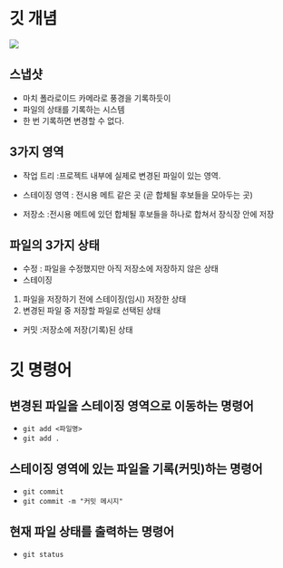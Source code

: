 # 깃 개념

![](https://encrypted-tbn0.gstatic.com/images?q=tbn:ANd9GcT2aRJR6dWUGsjhkUzKkGp-3787npBEJcJblg&s)


## 스냅샷
- 마치 폴라로이드 카메라로 풍경을 기록하듯이
- 파일의 상태를 기록하는 시스템
- 한 번 기록하면 변경할 수 없다.

## 3가지 영역
- 작업 트리 :프로젝트 내부에 실제로
            변경된 파일이 있는 영역.
- 스테이징 영역 : 전시용 메트 같은 곳
(곧 합체될 후보들을 모아두는 곳)

- 저장소 :전시용 메트에 있던 합체될 후보들을 하나로 합쳐서 장식장 안에 저장

## 파일의 3가지 상태
- 수정 : 파일을 수정했지만 아직 저장소에 저장하지 않은 상태
- 스테이징 
1. 파일을 저장하기 전에 스테이징(임시) 저장한 상태
2. 변경된 파일 중 저장할 파일로 선택된 상태

- 커밋 :저장소에 저장(기록)된 상태

# 깃 명령어

## 변경된 파일을 스테이징 영역으로 이동하는 명령어
- `git add <파일명>`
- `git add .`

## 스테이징 영역에 있는 파일을 기록(커밋)하는 명령어

- `git commit`
- `git commit -m "커밋 메시지"`

## 현재 파일 상태를 출력하는 명령어
- `git status`